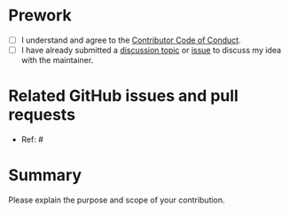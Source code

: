 # Prework

* [ ] I understand and agree to the [Contributor Code of Conduct](https://github.com/wlandau/crew/blob/main/CODE_OF_CONDUCT.md).
* [ ] I have already submitted a [discussion topic](https://github.com/ropensci/crew/discussions) or [issue](https://github.com/ropensci/crew/issues) to discuss my idea with the maintainer.

# Related GitHub issues and pull requests

* Ref: #

# Summary

Please explain the purpose and scope of your contribution.
